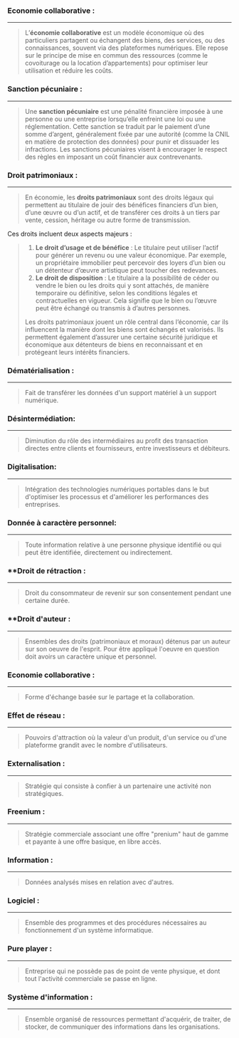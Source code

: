 ### Economie collaborative : 

---
> L’**économie collaborative** est un modèle économique où des particuliers partagent ou échangent des biens, des services, ou des connaissances, souvent via des plateformes numériques. Elle repose sur le principe de mise en commun des ressources (comme le covoiturage ou la location d’appartements) pour optimiser leur utilisation et réduire les coûts.

### Sanction pécuniaire : 

---
>Une **sanction pécuniaire** est une pénalité financière imposée à une personne ou une entreprise lorsqu’elle enfreint une loi ou une réglementation. Cette sanction se traduit par le paiement d’une somme d’argent, généralement fixée par une autorité (comme la CNIL en matière de protection des données) pour punir et dissuader les infractions. Les sanctions pécuniaires visent à encourager le respect des règles en imposant un coût financier aux contrevenants.

### Droit patrimoniaux :

---
>En économie, les **droits patrimoniaux** sont des droits légaux qui permettent au titulaire de jouir des bénéfices financiers d’un bien, d’une œuvre ou d’un actif, et de transférer ces droits à un tiers par vente, cession, héritage ou autre forme de transmission.
>
Ces droits incluent deux aspects majeurs :
>
> 1. **Le droit d’usage et de bénéfice** : Le titulaire peut utiliser l’actif pour générer un revenu ou une valeur économique. Par exemple, un propriétaire immobilier peut percevoir des loyers d’un bien ou un détenteur d’œuvre artistique peut toucher des redevances.
> 2. **Le droit de disposition** : Le titulaire a la possibilité de céder ou vendre le bien ou les droits qui y sont attachés, de manière temporaire ou définitive, selon les conditions légales et contractuelles en vigueur. Cela signifie que le bien ou l’œuvre peut être échangé ou transmis à d’autres personnes.
>
>Les droits patrimoniaux jouent un rôle central dans l’économie, car ils influencent la manière dont les biens sont échangés et valorisés. Ils permettent également d’assurer une certaine sécurité juridique et économique aux détenteurs de biens en reconnaissant et en protégeant leurs intérêts financiers.

### Dématérialisation :

---
> Fait de transférer les données d'un support matériel à un support numérique.


### **Désintermédiation**:

---
> Diminution du rôle des intermédiaires au profit des transaction directes entre clients et fournisseurs, entre investisseurs et débiteurs.


### **Digitalisation**:

---
> Intégration des technologies numériques portables dans le but d'optimiser les processus et d'améliorer les performances des entreprises.

### **Donnée à caractère personnel**:

---
> Toute information relative à une personne physique identifié ou qui peut être identifiée, directement ou indirectement. 

### **Droit de rétraction :

---
> Droit du consommateur de revenir sur son consentement pendant une certaine durée.

### **Droit d'auteur  :

---
>  Ensembles des droits (patrimoniaux et moraux) détenus par un auteur sur son oeuvre de l'esprit. Pour être appliqué l'oeuvre en question doit avoirs un caractère unique et personnel.

### Economie collaborative :

---
>  Forme d'échange basée sur le partage et la collaboration.


### Effet de réseau :

---
>  Pouvoirs d'attraction où la valeur d'un produit, d'un service ou d'une plateforme grandit avec le nombre d'utilisateurs.

### Externalisation :

---
>  Stratégie qui consiste à confier à un partenaire une activité non stratégiques.

### Freenium :

---
>  Stratégie commerciale associant une offre "prenium" haut de gamme et payante à une offre basique, en libre accès.

### Information :

---
> Données analysés mises en relation avec d'autres.

### Logiciel :

---
> Ensemble des programmes et des procédures nécessaires au fonctionnement d'un système informatique.

### Pure player :

---
> Entreprise qui ne possède pas de point de vente physique, et dont tout l'activité commerciale se passe en ligne.

### Système d'information :

---
> Ensemble organisé de ressources permettant d'acquérir, de traiter, de stocker, de communiquer des informations dans les organisations.  
